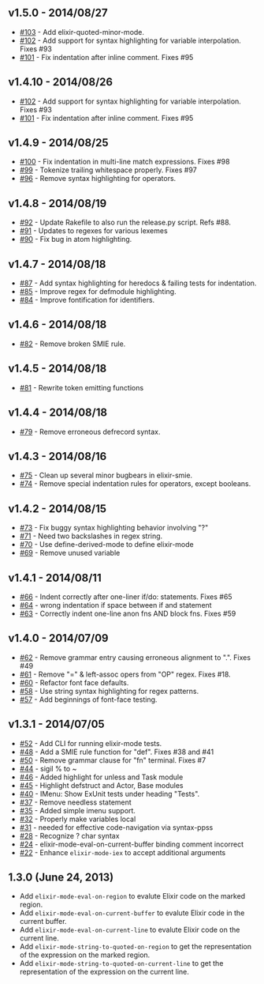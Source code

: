 ## v1.5.0 - 2014/08/27
* [#103](https://github.com/elixir-lang/emacs-elixir/pull/103) - Add elixir-quoted-minor-mode.
* [#102](https://github.com/elixir-lang/emacs-elixir/pull/102) - Add support for syntax highlighting for variable interpolation. Fixes #93
* [#101](https://github.com/elixir-lang/emacs-elixir/pull/101) - Fix indentation after inline comment. Fixes #95

## v1.4.10 - 2014/08/26
* [#102](https://github.com/elixir-lang/emacs-elixir/pull/102) - Add support for syntax highlighting for variable interpolation. Fixes #93
* [#101](https://github.com/elixir-lang/emacs-elixir/pull/101) - Fix indentation after inline comment. Fixes #95

## v1.4.9 - 2014/08/25
* [#100](https://github.com/elixir-lang/emacs-elixir/pull/100) - Fix indentation in multi-line match expressions. Fixes #98
* [#99](https://github.com/elixir-lang/emacs-elixir/pull/99) - Tokenize trailing whitespace properly. Fixes #97
* [#96](https://github.com/elixir-lang/emacs-elixir/pull/96) - Remove syntax highlighting for operators.

## v1.4.8 - 2014/08/19
* [#92](https://github.com/elixir-lang/emacs-elixir/pull/92) - Update Rakefile to also run the release.py script. Refs #88.
* [#91](https://github.com/elixir-lang/emacs-elixir/pull/91) - Updates to regexes for various lexemes
* [#90](https://github.com/elixir-lang/emacs-elixir/pull/90) - Fix bug in atom highlighting. 

## v1.4.7 - 2014/08/18
* [#87](https://github.com/elixir-lang/emacs-elixir/pull/87) - Add syntax highlighting for heredocs & failing tests for indentation.
* [#85](https://github.com/elixir-lang/emacs-elixir/pull/85) - Improve regex for defmodule highlighting.
* [#84](https://github.com/elixir-lang/emacs-elixir/pull/84) - Improve fontification for identifiers.

## v1.4.6 - 2014/08/18
* [#82](https://github.com/elixir-lang/emacs-elixir/pull/82) - Remove broken SMIE rule.

## v1.4.5 - 2014/08/18
* [#81](https://github.com/elixir-lang/emacs-elixir/pull/81) - Rewrite token emitting functions

## v1.4.4 - 2014/08/18
* [#79](https://github.com/elixir-lang/emacs-elixir/pull/79) - Remove erroneous defrecord syntax.

## v1.4.3 - 2014/08/16
* [#75](https://github.com/elixir-lang/emacs-elixir/pull/75) - Clean up several minor bugbears in elixir-smie.
* [#74](https://github.com/elixir-lang/emacs-elixir/pull/74) - Remove special indentation rules for operators, except booleans.

## v1.4.2 - 2014/08/15
* [#73](https://github.com/elixir-lang/emacs-elixir/pull/73) - Fix buggy syntax highlighting behavior involving "?"
* [#71](https://github.com/elixir-lang/emacs-elixir/pull/71) - Need two backslashes in regex string.
* [#70](https://github.com/elixir-lang/emacs-elixir/pull/70) - Use define-derived-mode to define elixir-mode
* [#69](https://github.com/elixir-lang/emacs-elixir/pull/69) - Remove unused variable

## v1.4.1 - 2014/08/11
* [#66](https://github.com/elixir-lang/emacs-elixir/pull/66) - Indent correctly after one-liner if/do: statements. Fixes #65
* [#64](https://github.com/elixir-lang/emacs-elixir/pull/64) - wrong indentation if space between if and statement
* [#63](https://github.com/elixir-lang/emacs-elixir/pull/63) - Correctly indent one-line anon fns AND block fns. Fixes #59

## v1.4.0 - 2014/07/09
* [#62](https://github.com/elixir-lang/emacs-elixir/pull/62) - Remove grammar entry causing erroneous alignment to ".". Fixes #49
* [#61](https://github.com/elixir-lang/emacs-elixir/pull/61) - Remove "=" & left-assoc opers from "OP" regex. Fixes #18.
* [#60](https://github.com/elixir-lang/emacs-elixir/pull/60) - Refactor font face defaults.
* [#58](https://github.com/elixir-lang/emacs-elixir/pull/58) - Use string syntax highlighting for regex patterns.
* [#57](https://github.com/elixir-lang/emacs-elixir/pull/57) - Add beginnings of font-face testing.

## v1.3.1 - 2014/07/05
* [#52](https://github.com/elixir-lang/emacs-elixir/pull/52) - Add CLI for running elixir-mode tests.
* [#48](https://github.com/elixir-lang/emacs-elixir/pull/48) - Add a SMIE rule function for "def". Fixes #38 and #41
* [#50](https://github.com/elixir-lang/emacs-elixir/pull/50) - Remove grammar clause for "fn" terminal. Fixes #7
* [#44](https://github.com/elixir-lang/emacs-elixir/pull/44) - sigil % to ~
* [#46](https://github.com/elixir-lang/emacs-elixir/pull/46) - Added highlight for unless and Task module
* [#45](https://github.com/elixir-lang/emacs-elixir/pull/45) - Highlight defstruct and Actor, Base modules
* [#40](https://github.com/elixir-lang/emacs-elixir/pull/40) - IMenu: Show ExUnit tests under heading "Tests".
* [#37](https://github.com/elixir-lang/emacs-elixir/pull/37) - Remove needless statement
* [#35](https://github.com/elixir-lang/emacs-elixir/pull/35) - Added simple imenu support.
* [#32](https://github.com/elixir-lang/emacs-elixir/pull/32) - Properly make variables local
* [#31](https://github.com/elixir-lang/emacs-elixir/pull/31) - needed for effective code-navigation via syntax-ppss
* [#28](https://github.com/elixir-lang/emacs-elixir/pull/28) - Recognize ? char syntax
* [#24](https://github.com/elixir-lang/emacs-elixir/pull/24) - elixir-mode-eval-on-current-buffer binding comment incorrect
* [#22](https://github.com/elixir-lang/emacs-elixir/pull/22) - Enhance `elixir-mode-iex` to accept additional arguments

## 1.3.0 (June 24, 2013)
- Add `elixir-mode-eval-on-region` to evalute Elixir code on the
  marked region.
- Add `elixir-mode-eval-on-current-buffer` to evalute Elixir code in the current buffer.
- Add `elixir-mode-eval-on-current-line` to evalute Elixir code on the current line.
- Add `elixir-mode-string-to-quoted-on-region` to get the representation of the expression on the marked region.
- Add `elixir-mode-string-to-quoted-on-current-line` to get the
  representation of the expression on the current line.
